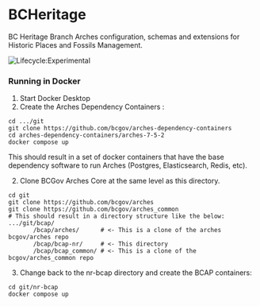 # BCHeritage
BC Heritage Branch Arches configuration, schemas and extensions for Historic Places and
Fossils Management.

![Lifecycle:Experimental](https://img.shields.io/badge/Lifecycle-Experimental-339999)

### Running in Docker
1. Start Docker Desktop
1. Create the Arches Dependency Containers :
``` shell
cd .../git
git clone https://github.com/bcgov/arches-dependency-containers
cd arches-dependency-containers/arches-7-5-2
docker compose up
```
This should result in a set of docker containers that have the base dependency software to run
Arches (Postgres, Elasticsearch, Redis, etc).

2. Clone BCGov Arches Core at the same level as this directory.
``` shell
cd git
git clone https://github.com/bcgov/arches
git clone https://github.com/bcgov/arches_common
# This should result in a directory structure like the below:
.../git/bcap/
       /bcap/arches/      # <- This is a clone of the arches bcgov/arches repo
       /bcap/bcap-nr/     # <- This directory
       /bcap/bcap_common/ # <- This is a clone of the bcgov/arches_common repo
```

3. Change back to the nr-bcap directory and create the BCAP containers:
```shell
cd git/nr-bcap
docker compose up
```

